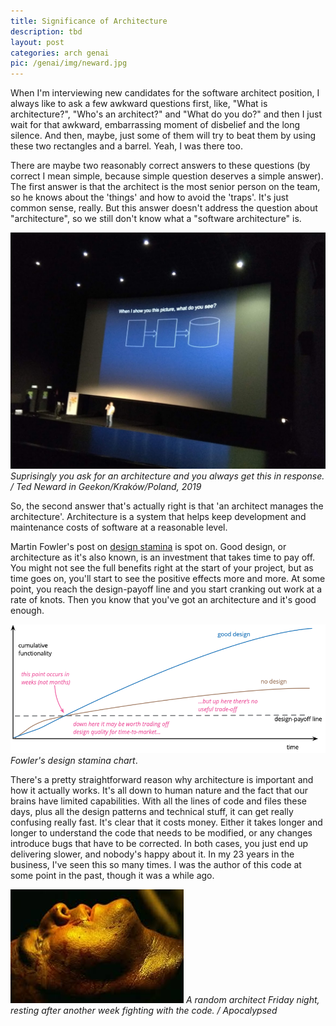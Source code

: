 ```yaml
---
title: Significance of Architecture
description: tbd
layout: post
categories: arch genai
pic: /genai/img/neward.jpg
---
```


When I'm interviewing new candidates for the software architect position, I always like to ask a few awkward questions first, like, "What is architecture?", "Who's an architect?" and "What do you do?" and then I just wait for that awkward, embarrassing moment of disbelief and the long silence. And then, maybe, just some of them will try to beat them by using these two rectangles and a barrel. Yeah, I was there too.

There are maybe two reasonably correct answers to these questions (by correct I mean simple, because simple question deserves a simple answer). The first answer is that the architect is the most senior person on the team, so he knows about the 'things' and how to avoid the 'traps'. It's just common sense, really. But this answer doesn't address the question about "architecture", so we still don't know what a "software architecture" is.

![Ted Neward](/arch/img/neward.jpg)
*Suprisingly you ask for an architecture and you always get this in response. / Ted Neward in Geekon/Kraków/Poland, 2019*

So, the second answer that's actually right is that 'an architect manages the architecture'. Architecture is a system that helps keep development and maintenance costs of software at a reasonable level.

Martin Fowler's post on [design stamina] is spot on. Good design, or architecture as it's also known, is an investment that takes time to pay off. You might not see the full benefits right at the start of your project, but as time goes on, you'll start to see the positive effects more and more. At some point, you reach the design-payoff line and you start cranking out work at a rate of knots. Then you know that you've got an architecture and it's good enough.

![Fowler: Design Stamina](/arch/img/design-stamina.png)
*Fowler's design stamina chart*.

There's a pretty straightforward reason why architecture is important and how it actually works. It's all down to human nature and the fact that our brains have limited capabilities. With all the lines of code and files these days, plus all the design patterns and technical stuff, it can get really confusing really fast. It's clear that it costs money. Either it takes longer and longer to understand the code that needs to be modified, or any changes introduce bugs that have to be corrected. In both cases, you just end up delivering slower, and nobody's happy about it. In my 23 years in the business, I've seen this so many times. I was the author of this code at some point in the past, though it was a while ago.

![Marlon Brando](/arch/img/horror.jpg)
*A random architect Friday night, resting after another week fighting with the code. / Apocalypsed*

[design stamina]: https://martinfowler.com/bliki/DesignStaminaHypothesis.html